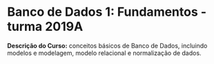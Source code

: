 ﻿# Banco de Dados 1: Fundamentos - turma 2019A
**Descrição do Curso:** conceitos básicos de Banco de Dados, incluindo modelos e modelagem, modelo relacional e normalização de dados.
